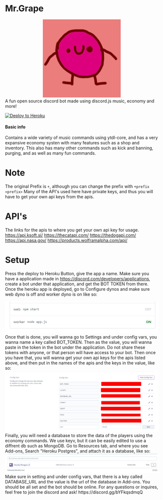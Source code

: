 # Mr.Grape
<div align="center">
	<img src="images/mrgrape.png" title="Mr Grape" alt="Mr grape" />
</div>
A fun open source discord bot made using discord.js
music, economy and more!

[![Deploy to Heroku](https://www.herokucdn.com/deploy/button.svg)](https://heroku.com/deploy?template=https://github.com/kinglalu/Mr.Grape)

#### Basic info

Contains a wide variety of music commands using ytdl-core, and has a very expansive economy systen with many features such as a shop and inventory. This also has many other commands such as kick and banning, purging, and as well as many fun commands.

# Note
 The original Prefix is `+`, although you can change the prefix with `+prefix <prefix>`
Many of the API's used here have private keys, and thus you will have to get your own api keys from the apis.

# API's
The links for the apis to where you get your own api key for usage.
https://api.ksoft.si/
https://thecatapi.com/
https://thedogapi.com/
https://api.nasa.gov/
https://products.wolframalpha.com/api/

# Setup
 Press the deploy to Heroku Button, give the app a name.
Make sure you have a application made in https://discord.com/developers/applications, create a bot under that application, and get the BOT TOKEN from there.
Once the heroku app is deployed, go to Configure dynos and make sure web dyno is off and worker dyno is on like so:
<div align="center">
	<img src="images/dynos.JPG" alt="Dyno config" />
</div>
Once that is done, you will wanna go to Settings and under config vars, you wanna name a key called BOT_TOKEN. Then as the value, you will wanna paste in the token in the bot under the application. Do not share these tokens with anyone, or that person will have access to your bot. Then once you have that, you will wanna get your own api keys for the apis listed above, and then put in the names of the apis and the keys in the value, like so:
<div align="center">
	<img src="images/keys.jpg" alt="KEY config" />
</div>
Finally, you will need a database to store the data of the players using the economy commands. We use keyv, but it can be easily edited to use a diffrent db such as MongoDB. Go to Resources tab, and where you see Add-ons, Search "Heroku Postgres", and attach it as a database, like so:
<div align="center">
	<img src="images/database.JPG" alt="Database config" />
</div>
 Make sure in setting and under config vars, that there is a key called DATABASE_URL and the value is the url of the database in Add-ons. You should be all set and the bot should be online. For any questions or inquires, feel free to join the discord and ask! https://discord.gg/bYFkqsdmqQ
